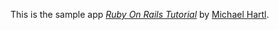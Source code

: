 This is the sample app [*Ruby On Rails Tutorial*](http://railstutorial.ru/) by [Michael Hartl](http://michaelhartl.com/).
